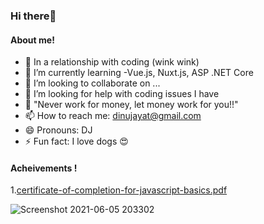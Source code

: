 ### Hi there👋
#### About me!

- 🔭 In a relationship with coding (wink wink)
- 🌱 I’m currently learning -Vue.js, Nuxt.js, ASP .NET Core
- 👯 I’m looking to collaborate on ...
- 🤔 I’m looking for help with coding issues I have
- 💬 "Never work for money, let money work for you!!"
- 📫 How to reach me: dinujayat@gmail.com 
- 😄 Pronouns: DJ
- ⚡ Fun fact: I love dogs 😍

#### Acheivements !

1.[certificate-of-completion-for-javascript-basics.pdf](https://github.com/Dinujayat/Dinujayat/files/6602723/certificate-of-completion-for-javascript-basics.pdf)

![Screenshot 2021-06-05 203302](https://user-images.githubusercontent.com/68268557/120895942-d5120f00-c63c-11eb-91f0-84b3538766f2.png)
